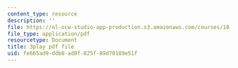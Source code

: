 ```yaml
---
content_type: resource
description: ''
file: https://ol-ocw-studio-app-production.s3.amazonaws.com/courses/18-01sc-single-variable-calculus-fall-2010/fe665ad9ddb8ad0f825f89d70189e51f_kCPVBl953eY.pdf
file_type: application/pdf
resourcetype: Document
title: 3play pdf file
uid: fe665ad9-ddb8-ad0f-825f-89d70189e51f
---
```


